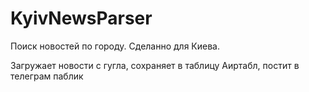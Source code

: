 # KyivNewsParser

Поиск новостей по городу. Сделанно для Киева.

Загружает новости с гугла, сохраняет в таблицу Аиртабл, постит в телеграм паблик
